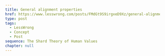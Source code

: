 ```yaml
---
title: General alignment properties
href: https://www.lesswrong.com/posts/FMdGt9S9irgxeD9Xz/general-alignment-properties
type: post
tags:
  - LessWrong
  - Concept
  - Post
sequence: The Shard Theory of Human Values
chapter: null
---
```


